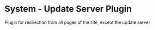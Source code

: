 # System - Update Server Plugin
Plugin for redirection from all pages of the site, except the update server
